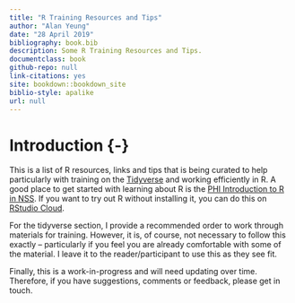 ```yaml
--- 
title: "R Training Resources and Tips"
author: "Alan Yeung"
date: "28 April 2019"
bibliography: book.bib
description: Some R Training Resources and Tips.
documentclass: book
github-repo: null
link-citations: yes
site: bookdown::bookdown_site
biblio-style: apalike
url: null
---
```


# Introduction {-}

This is a list of R resources, links and tips that is being curated to help particularly with training on the [Tidyverse](https://www.tidyverse.org) and working efficiently in R. A good place to get started with learning about R is the [PHI Introduction to R in NSS](https://github.com/Health-SocialCare-Scotland/R-Resources/blob/master/Intro%20to%20R-NSS.md). If you want to try out R without installing it, you can do this on [RStudio Cloud](https://rstudio.cloud).  
  
For the tidyverse section, I provide a recommended order to work through materials for training. However, it is, of course, not necessary to follow this exactly – particularly if you feel you are already comfortable with some of the material. I leave it to the reader/participant to use this as they see fit.  
  
Finally, this is a work-in-progress and will need updating over time. Therefore, if you have suggestions, comments or feedback, please get in touch.
